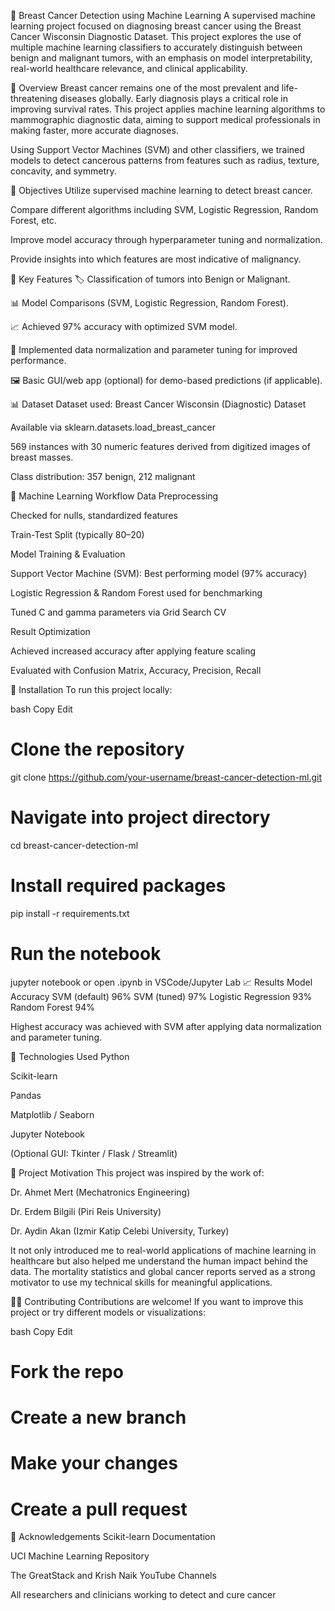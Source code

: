 🧠 Breast Cancer Detection using Machine Learning
A supervised machine learning project focused on diagnosing breast cancer using the Breast Cancer Wisconsin Diagnostic Dataset. This project explores the use of multiple machine learning classifiers to accurately distinguish between benign and malignant tumors, with an emphasis on model interpretability, real-world healthcare relevance, and clinical applicability.

📌 Overview
Breast cancer remains one of the most prevalent and life-threatening diseases globally. Early diagnosis plays a critical role in improving survival rates. This project applies machine learning algorithms to mammographic diagnostic data, aiming to support medical professionals in making faster, more accurate diagnoses.

Using Support Vector Machines (SVM) and other classifiers, we trained models to detect cancerous patterns from features such as radius, texture, concavity, and symmetry.

🧬 Objectives
Utilize supervised machine learning to detect breast cancer.

Compare different algorithms including SVM, Logistic Regression, Random Forest, etc.

Improve model accuracy through hyperparameter tuning and normalization.

Provide insights into which features are most indicative of malignancy.

🎯 Key Features
🏷️ Classification of tumors into Benign or Malignant.

📊 Model Comparisons (SVM, Logistic Regression, Random Forest).

📈 Achieved 97% accuracy with optimized SVM model.

🧪 Implemented data normalization and parameter tuning for improved performance.

🖼️ Basic GUI/web app (optional) for demo-based predictions (if applicable).

📊 Dataset
Dataset used: Breast Cancer Wisconsin (Diagnostic) Dataset

Available via sklearn.datasets.load_breast_cancer

569 instances with 30 numeric features derived from digitized images of breast masses.

Class distribution: 357 benign, 212 malignant

🧪 Machine Learning Workflow
Data Preprocessing

Checked for nulls, standardized features

Train-Test Split (typically 80–20)

Model Training & Evaluation

Support Vector Machine (SVM): Best performing model (97% accuracy)

Logistic Regression & Random Forest used for benchmarking

Tuned C and gamma parameters via Grid Search CV

Result Optimization

Achieved increased accuracy after applying feature scaling

Evaluated with Confusion Matrix, Accuracy, Precision, Recall

🚀 Installation
To run this project locally:

bash
Copy
Edit
# Clone the repository
git clone https://github.com/your-username/breast-cancer-detection-ml.git

# Navigate into project directory
cd breast-cancer-detection-ml

# Install required packages
pip install -r requirements.txt

# Run the notebook
jupyter notebook or open .ipynb in VSCode/Jupyter Lab
📈 Results
Model	Accuracy
SVM (default)	96%
SVM (tuned)	97%
Logistic Regression	93%
Random Forest	94%

Highest accuracy was achieved with SVM after applying data normalization and parameter tuning.

🧠 Technologies Used
Python

Scikit-learn

Pandas

Matplotlib / Seaborn

Jupyter Notebook

(Optional GUI: Tkinter / Flask / Streamlit)

📌 Project Motivation
This project was inspired by the work of:

Dr. Ahmet Mert (Mechatronics Engineering)

Dr. Erdem Bilgili (Piri Reis University)

Dr. Aydin Akan (Izmir Katip Celebi University, Turkey)

It not only introduced me to real-world applications of machine learning in healthcare but also helped me understand the human impact behind the data. The mortality statistics and global cancer reports served as a strong motivator to use my technical skills for meaningful applications.

🫱‍🫲 Contributing
Contributions are welcome!
If you want to improve this project or try different models or visualizations:

bash
Copy
Edit
# Fork the repo
# Create a new branch
# Make your changes
# Create a pull request

🙏 Acknowledgements
Scikit-learn Documentation

UCI Machine Learning Repository

The GreatStack and Krish Naik YouTube Channels

All researchers and clinicians working to detect and cure cancer
